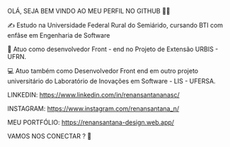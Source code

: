 OLÁ, SEJA BEM VINDO AO MEU PERFIL NO GITHUB 🤙🤙

✍️ Estudo na Universidade Federal Rural do Semiárido, cursando BTI com enfâse em Engenharia de Software

📲 Atuo como desenvolvedor Front - end no Projeto de Extensão URBIS - UFRN. 

💻 Atuo também como Desenvolvedor Front end em outro projeto universitário do Laboratório de Inovações em Software - LIS - UFERSA.

LINKEDIN: https://www.linkedin.com/in/renansantananasc/

INSTAGRAM: https://www.instagram.com/renansantana_n/

MEU PORTFÓLIO: https://renansantana-design.web.app/

VAMOS NOS CONECTAR  ? 👋 
